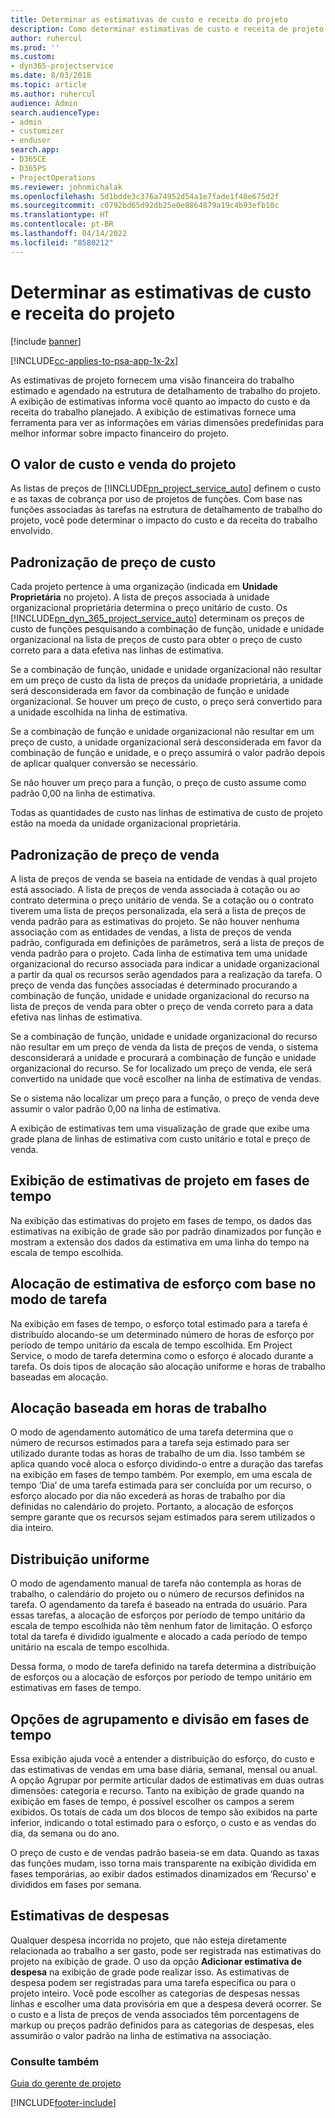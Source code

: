 ```yaml
---
title: Determinar as estimativas de custo e receita do projeto
description: Como determinar estimativas de custo e receita de projeto no Project Service
author: ruhercul
ms.prod: ''
ms.custom:
- dyn365-projectservice
ms.date: 8/03/2018
ms.topic: article
ms.author: ruhercul
audience: Admin
search.audienceType:
- admin
- customizer
- enduser
search.app:
- D365CE
- D365PS
- ProjectOperations
ms.reviewer: johnmichalak
ms.openlocfilehash: 5d1bdde3c376a74952d54a1e7fade1f48e675d2f
ms.sourcegitcommit: c0792bd65d92db25e0e8864879a19c4b93efb10c
ms.translationtype: HT
ms.contentlocale: pt-BR
ms.lasthandoff: 04/14/2022
ms.locfileid: "8580212"
---
```

# <a name="determine-project-cost-and-revenue-estimates"></a>Determinar as estimativas de custo e receita do projeto 

[!include [banner](../includes/psa-now-project-operations.md)]

[!INCLUDE[cc-applies-to-psa-app-1x-2x](../includes/cc-applies-to-psa-app-1x-2x.md)]

As estimativas de projeto fornecem uma visão financeira do trabalho estimado e agendado na estrutura de detalhamento de trabalho do projeto. A exibição de estimativas informa você quanto ao impacto do custo e da receita do trabalho planejado. A exibição de estimativas fornece uma ferramenta para ver as informações em várias dimensões predefinidas para melhor informar sobre impacto financeiro do projeto.  
  
## <a name="cost-and-sales-value-of-the-project"></a>O valor de custo e venda do projeto  
As listas de preços de [!INCLUDE[pn_project_service_auto](../includes/pn-project-service-auto.md)] definem o custo e as taxas de cobrança por uso de projetos de funções. Com base nas funções associadas às tarefas na estrutura de detalhamento de trabalho do projeto, você pode determinar o impacto do custo e da receita do trabalho envolvido.  
  
## <a name="cost-price-defaulting"></a>Padronização de preço de custo  
Cada projeto pertence à uma organização (indicada em **Unidade Proprietária** no projeto). A lista de preços associada à unidade organizacional proprietária determina o preço unitário de custo. Os [!INCLUDE[pn_dyn_365_project_service_auto](../includes/pn-dyn-365-project-service-auto.md)] determinam os preços de custo de funções pesquisando a combinação de função, unidade e unidade organizacional na lista de preços de custo para obter o preço de custo correto para a data efetiva nas linhas de estimativa.  
  
Se a combinação de função, unidade e unidade organizacional não resultar em um preço de custo da lista de preços da unidade proprietária, a unidade será desconsiderada em favor da combinação de função e unidade organizacional. Se houver um preço de custo, o preço será convertido para a unidade escolhida na linha de estimativa.  
  
Se a combinação de função e unidade organizacional não resultar em um preço de custo, a unidade organizacional será desconsiderada em favor da combinação de função e unidade, e o preço assumirá o valor padrão depois de aplicar qualquer conversão se necessário.  
  
 Se não houver um preço para a função, o preço de custo assume como padrão 0,00 na linha de estimativa.  
  
 Todas as quantidades de custo nas linhas de estimativa de custo de projeto estão na moeda da unidade organizacional proprietária.  
  
## <a name="sales-price-defaulting"></a>Padronização de preço de venda  
A lista de preços de venda se baseia na entidade de vendas à qual projeto está associado. A lista de preços de venda associada à cotação ou ao contrato determina o preço unitário de venda. Se a cotação ou o contrato tiverem uma lista de preços personalizada, ela será a lista de preços de venda padrão para as estimativas do projeto. Se não houver nenhuma associação com as entidades de vendas, a lista de preços de venda padrão, configurada em definições de parâmetros, será a lista de preços de venda padrão para o projeto. Cada linha de estimativa tem uma unidade organizacional do recurso associada para indicar a unidade organizacional a partir da qual os recursos serão agendados para a realização da tarefa. O preço de venda das funções associadas é determinado procurando a combinação de função, unidade e unidade organizacional do recurso na lista de preços de venda para obter o preço de venda correto para a data efetiva nas linhas de estimativa.  
  
Se a combinação de função, unidade e unidade organizacional do recurso não resultar em um preço de venda da lista de preços de venda, o sistema desconsiderará a unidade e procurará a combinação de função e unidade organizacional do recurso. Se for localizado um preço de venda, ele será convertido na unidade que você escolher na linha de estimativa de vendas.  
  
Se o sistema não localizar um preço para a função, o preço de venda deve assumir o valor padrão 0,00 na linha de estimativa.  
  
A exibição de estimativas tem uma visualização de grade que exibe uma grade plana de linhas de estimativa com custo unitário e total e preço de venda.  
  
## <a name="time-phased-view-of-project-estimates"></a>Exibição de estimativas de projeto em fases de tempo  
Na exibição das estimativas do projeto em fases de tempo, os dados das estimativas na exibição de grade são por padrão dinamizados por função e mostram a extensão dos dados da estimativa em uma linha do tempo na escala de tempo escolhida.  
  
## <a name="effort-estimate-allocation-based-on-task-mode"></a>Alocação de estimativa de esforço com base no modo de tarefa  
Na exibição em fases de tempo, o esforço total estimado para a tarefa é distribuído alocando-se um determinado número de horas de esforço por período de tempo unitário da escala de tempo escolhida. Em Project Service, o modo de tarefa determina como o esforço é alocado durante a tarefa. Os dois tipos de alocação são alocação uniforme e horas de trabalho baseadas em alocação. 
  
## <a name="work-hours-based-allocation"></a>Alocação baseada em horas de trabalho  
O modo de agendamento automático de uma tarefa determina que o número de recursos estimados para a tarefa seja estimado para ser utilizado durante todas as horas de trabalho de um dia. Isso também se aplica quando você aloca o esforço dividindo-o entre a duração das tarefas na exibição em fases de tempo também. Por exemplo, em uma escala de tempo ‘Dia’ de uma tarefa estimada para ser concluída por um recurso, o esforço alocado por dia não excederá as horas de trabalho por dia definidas no calendário do projeto. Portanto, a alocação de esforços sempre garante que os recursos sejam estimados para serem utilizados o dia inteiro.  
  
## <a name="even-distribution"></a>Distribuição uniforme  
O modo de agendamento manual de tarefa não contempla as horas de trabalho, o calendário do projeto ou o número de recursos definidos na tarefa. O agendamento da tarefa é baseado na entrada do usuário. Para essas tarefas, a alocação de esforços por período de tempo unitário da escala de tempo escolhida não têm nenhum fator de limitação. O esforço total da tarefa é dividido igualmente e alocado a cada período de tempo unitário na escala de tempo escolhida.  
  
Dessa forma, o modo de tarefa definido na tarefa determina a distribuição de esforços ou a alocação de esforços por período de tempo unitário em estimativas em fases de tempo.  
  
## <a name="grouping-and-time-phasing-options"></a>Opções de agrupamento e divisão em fases de tempo  
Essa exibição ajuda você a entender a distribuição do esforço, do custo e das estimativas de vendas em uma base diária, semanal, mensal ou anual. A opção Agrupar por permite articular dados de estimativas em duas outras dimensões: categoria e recurso. Tanto na exibição de grade quando na exibição em fases de tempo, é possível escolher os campos a serem exibidos. Os totais de cada um dos blocos de tempo são exibidos na parte inferior, indicando o total estimado para o esforço, o custo e as vendas do dia, da semana ou do ano.  
  
O preço de custo e de vendas padrão baseia-se em data. Quando as taxas das funções mudam, isso torna mais transparente na exibição dividida em fases temporárias, ao exibir dados estimados dinamizados em ‘Recurso’ e divididos em fases por semana.  
  
## <a name="expense-estimates"></a>Estimativas de despesas  
Qualquer despesa incorrida no projeto, que não esteja diretamente relacionada ao trabalho a ser gasto, pode ser registrada nas estimativas do projeto na exibição de grade. O uso da opção **Adicionar estimativa de despesa** na exibição de grade pode realizar isso. As estimativas de despesa podem ser registradas para uma tarefa específica ou para o projeto inteiro. Você pode escolher as categorias de despesas nessas linhas e escolher uma data provisória em que a despesa deverá ocorrer. Se o custo e a lista de preços de venda associados têm porcentagens de markup ou preços padrão definidos para as categorias de despesas, eles assumirão o valor padrão na linha de estimativa na associação.  
  
### <a name="see-also"></a>Consulte também  
 [Guia do gerente de projeto](../psa/project-manager-guide.md)


[!INCLUDE[footer-include](../includes/footer-banner.md)]
